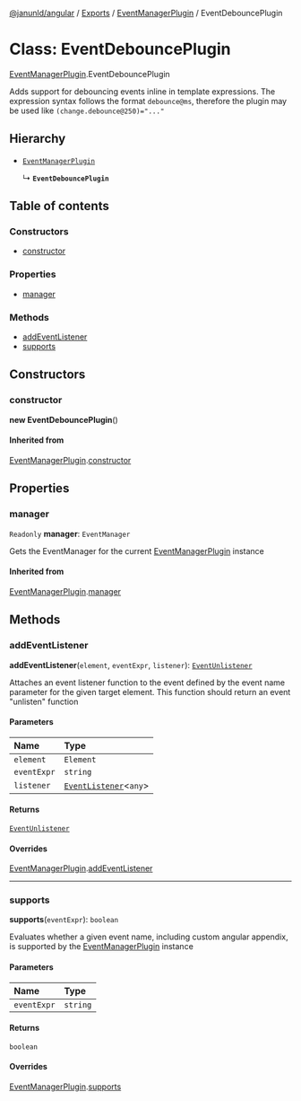 [@janunld/angular](../README.md) / [Exports](../modules.md) / [EventManagerPlugin](../modules/EventManagerPlugin.md) / EventDebouncePlugin

# Class: EventDebouncePlugin

[EventManagerPlugin](../modules/EventManagerPlugin.md).EventDebouncePlugin

Adds support for debouncing events inline in template expressions. The expression syntax follows the
format `debounce@ms`, therefore the plugin may be used like `(change.debounce@250)="..."`

## Hierarchy

- [`EventManagerPlugin`](EventManagerPlugin.EventManagerPlugin.md)

  ↳ **`EventDebouncePlugin`**

## Table of contents

### Constructors

- [constructor](EventManagerPlugin.EventDebouncePlugin.md#constructor)

### Properties

- [manager](EventManagerPlugin.EventDebouncePlugin.md#manager)

### Methods

- [addEventListener](EventManagerPlugin.EventDebouncePlugin.md#addeventlistener)
- [supports](EventManagerPlugin.EventDebouncePlugin.md#supports)

## Constructors

### constructor

**new EventDebouncePlugin**()

#### Inherited from

[EventManagerPlugin](EventManagerPlugin.EventManagerPlugin.md).[constructor](EventManagerPlugin.EventManagerPlugin.md#constructor)

## Properties

### manager

`Readonly` **manager**: `EventManager`

Gets the EventManager for the current [EventManagerPlugin](EventManagerPlugin.EventManagerPlugin.md)
instance

#### Inherited from

[EventManagerPlugin](EventManagerPlugin.EventManagerPlugin.md).[manager](EventManagerPlugin.EventManagerPlugin.md#manager)

## Methods

### addEventListener

**addEventListener**(`element`, `eventExpr`, `listener`): [`EventUnlistener`](../modules/EventManagerPlugin.md#eventunlistener)

Attaches an event listener function to the event defined by the event name
parameter for the given target element. This function should return an
event "unlisten" function

#### Parameters

| Name        | Type                                                                      |
| :---------- | :------------------------------------------------------------------------ |
| `element`   | `Element`                                                                 |
| `eventExpr` | `string`                                                                  |
| `listener`  | [`EventListener`](../modules/EventManagerPlugin.md#eventlistener)<`any`\> |

#### Returns

[`EventUnlistener`](../modules/EventManagerPlugin.md#eventunlistener)

#### Overrides

[EventManagerPlugin](EventManagerPlugin.EventManagerPlugin.md).[addEventListener](EventManagerPlugin.EventManagerPlugin.md#addeventlistener)

---

### supports

**supports**(`eventExpr`): `boolean`

Evaluates whether a given event name, including custom angular appendix, is
supported by the [EventManagerPlugin](EventManagerPlugin.EventManagerPlugin.md) instance

#### Parameters

| Name        | Type     |
| :---------- | :------- |
| `eventExpr` | `string` |

#### Returns

`boolean`

#### Overrides

[EventManagerPlugin](EventManagerPlugin.EventManagerPlugin.md).[supports](EventManagerPlugin.EventManagerPlugin.md#supports)
